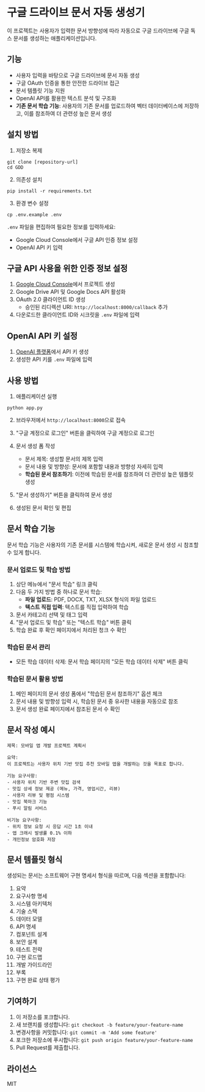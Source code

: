 # 구글 드라이브 문서 자동 생성기

이 프로젝트는 사용자가 입력한 문서 방향성에 따라 자동으로 구글 드라이브에 구글 독스 문서를 생성하는 애플리케이션입니다.

## 기능
- 사용자 입력을 바탕으로 구글 드라이브에 문서 자동 생성
- 구글 OAuth 인증을 통한 안전한 드라이브 접근
- 문서 템플릿 기능 지원
- OpenAI API를 활용한 텍스트 분석 및 구조화
- **기존 문서 학습 기능**: 사용자의 기존 문서를 업로드하여 벡터 데이터베이스에 저장하고, 이를 참조하여 더 관련성 높은 문서 생성

## 설치 방법
1. 저장소 복제
```
git clone [repository-url]
cd GDD
```

2. 의존성 설치
```
pip install -r requirements.txt
```

3. 환경 변수 설정
```
cp .env.example .env
```
`.env` 파일을 편집하여 필요한 정보를 입력하세요:
- Google Cloud Console에서 구글 API 인증 정보 설정
- OpenAI API 키 입력

## 구글 API 사용을 위한 인증 정보 설정
1. [Google Cloud Console](https://console.cloud.google.com/)에서 프로젝트 생성
2. Google Drive API 및 Google Docs API 활성화
3. OAuth 2.0 클라이언트 ID 생성
   - 승인된 리디렉션 URI: `http://localhost:8000/callback` 추가
4. 다운로드한 클라이언트 ID와 시크릿을 `.env` 파일에 입력

## OpenAI API 키 설정
1. [OpenAI 플랫폼](https://platform.openai.com/)에서 API 키 생성
2. 생성한 API 키를 `.env` 파일에 입력

## 사용 방법
1. 애플리케이션 실행
```
python app.py
```

2. 브라우저에서 `http://localhost:8000`으로 접속

3. "구글 계정으로 로그인" 버튼을 클릭하여 구글 계정으로 로그인

4. 문서 생성 폼 작성
   - 문서 제목: 생성할 문서의 제목 입력
   - 문서 내용 및 방향성: 문서에 포함할 내용과 방향성 자세히 입력
   - **학습된 문서 참조하기**: 이전에 학습된 문서를 참조하여 더 관련성 높은 템플릿 생성
   
5. "문서 생성하기" 버튼을 클릭하여 문서 생성

6. 생성된 문서 확인 및 편집

## 문서 학습 기능
문서 학습 기능은 사용자의 기존 문서를 시스템에 학습시켜, 새로운 문서 생성 시 참조할 수 있게 합니다.

### 문서 업로드 및 학습 방법
1. 상단 메뉴에서 "문서 학습" 링크 클릭
2. 다음 두 가지 방법 중 하나로 문서 학습:
   - **파일 업로드**: PDF, DOCX, TXT, XLSX 형식의 파일 업로드
   - **텍스트 직접 입력**: 텍스트를 직접 입력하여 학습
3. 문서 카테고리 선택 및 태그 입력
4. "문서 업로드 및 학습" 또는 "텍스트 학습" 버튼 클릭
5. 학습 완료 후 확인 페이지에서 처리된 청크 수 확인

### 학습된 문서 관리
- 모든 학습 데이터 삭제: 문서 학습 페이지의 "모든 학습 데이터 삭제" 버튼 클릭

### 학습된 문서 활용 방법
1. 메인 페이지의 문서 생성 폼에서 "학습된 문서 참조하기" 옵션 체크
2. 문서 내용 및 방향성 입력 시, 학습된 문서 중 유사한 내용을 자동으로 참조
3. 문서 생성 완료 페이지에서 참조된 문서 수 확인

## 문서 작성 예시
```
제목: 모바일 앱 개발 프로젝트 계획서

요약: 
이 프로젝트는 사용자 위치 기반 맛집 추천 모바일 앱을 개발하는 것을 목표로 합니다.

기능 요구사항:
- 사용자 위치 기반 주변 맛집 검색
- 맛집 상세 정보 제공 (메뉴, 가격, 영업시간, 리뷰)
- 사용자 리뷰 및 평점 시스템
- 맛집 북마크 기능
- 푸시 알림 서비스

비기능 요구사항:
- 위치 정보 요청 시 응답 시간 1초 이내
- 앱 크래시 발생률 0.1% 이하
- 개인정보 암호화 저장
```

## 문서 템플릿 형식
생성되는 문서는 소프트웨어 구현 명세서 형식을 따르며, 다음 섹션을 포함합니다:
1. 요약
2. 요구사항 명세
3. 시스템 아키텍처
4. 기술 스택
5. 데이터 모델
6. API 명세
7. 컴포넌트 설계
8. 보안 설계
9. 테스트 전략
10. 구현 로드맵
11. 개발 가이드라인
12. 부록
13. 구현 완료 상태 평가

## 기여하기
1. 이 저장소를 포크합니다.
2. 새 브랜치를 생성합니다: `git checkout -b feature/your-feature-name`
3. 변경사항을 커밋합니다: `git commit -m 'Add some feature'`
4. 포크한 저장소에 푸시합니다: `git push origin feature/your-feature-name`
5. Pull Request를 제출합니다.

## 라이선스
MIT 